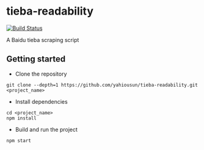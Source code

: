 # tieba-readability
[![Build Status](https://travis-ci.org/yahiousun/tieba-readability.svg?branch=master)](https://travis-ci.org/yahiousun/tieba-readability)

A Baidu tieba scraping script

## Getting started

- Clone the repository

```
git clone --depth=1 https://github.com/yahiousun/tieba-readability.git <project_name>
```
- Install dependencies

```
cd <project_name>
npm install
```
- Build and run the project

```
npm start
```
